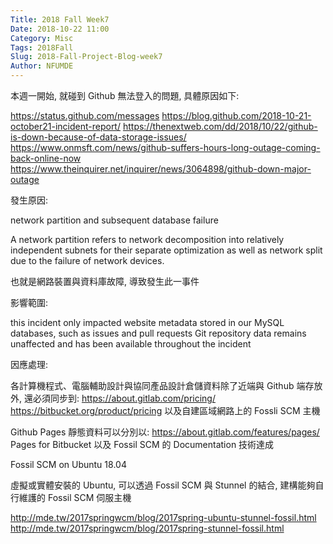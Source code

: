 ```yaml
---
Title: 2018 Fall Week7
Date: 2018-10-22 11:00
Category: Misc
Tags: 2018Fall
Slug: 2018-Fall-Project-Blog-week7
Author: NFUMDE
---
```




<!-- PELICAN_END_SUMMARY -->
本週一開始, 就碰到 Github 無法登入的問題, 具體原因如下:

https://status.github.com/messages
https://blog.github.com/2018-10-21-october21-incident-report/
https://thenextweb.com/dd/2018/10/22/github-is-down-because-of-data-storage-issues/
https://www.onmsft.com/news/github-suffers-hours-long-outage-coming-back-online-now
https://www.theinquirer.net/inquirer/news/3064898/github-down-major-outage

發生原因:

network partition and subsequent database failure

A network partition refers to network decomposition into relatively independent subnets for their separate optimization as well as network split due to the failure of network devices.

也就是網路裝置與資料庫故障, 導致發生此一事件

影響範圍:

this incident only impacted website metadata stored in our MySQL databases, such as issues and pull requests
Git repository data remains unaffected and has been available throughout the incident

因應處理:

各計算機程式、電腦輔助設計與協同產品設計倉儲資料除了近端與 Github 端存放外, 還必須同步到:
https://about.gitlab.com/pricing/
https://bitbucket.org/product/pricing
以及自建區域網路上的 Fossli SCM 主機

Github Pages 靜態資料可以分別以:
https://about.gitlab.com/features/pages/
Pages for Bitbucket
以及 Fossil SCM 的 Documentation 技術達成

Fossil SCM on Ubuntu 18.04

虛擬或實體安裝的 Ubuntu, 可以透過 Fossil SCM 與 Stunnel 的結合, 建構能夠自行維護的 Fossil SCM 伺服主機

http://mde.tw/2017springwcm/blog/2017spring-ubuntu-stunnel-fossil.html
http://mde.tw/2017springwcm/blog/2017spring-stunnel-fossil.html

